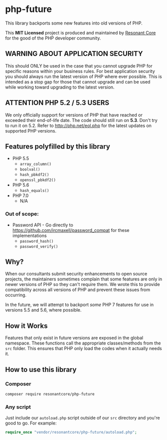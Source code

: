# php-future

This library backports some new features into old versions of PHP.

This **MIT Licensed** project is produced and maintained by [Resonant Core](https://resonantcore.net) for the good of the PHP developer community.

## WARNING ABOUT APPLICATION SECURITY

This should ONLY be used in the case that you cannot upgrade PHP for specific reasons within your business rules. For best application security you should always run the latest version of PHP where ever possible. This is intended as a stop gap for those that cannot upgrade and can be used while working toward upgrading to the latest version.

## ATTENTION PHP 5.2 / 5.3 USERS

We only officially support for versions of PHP that have reached or exceeded their end-of-life date. The code should still run on **5.3**. Don't try to run it on 5.2. Refer to http://php.net/eol.php for the latest updates on supported PHP versions.

## Features polyfilled by this library

* PHP 5.5
  * `array_column()`
  * `boolval()`
  * `hash_pbkdf2()`
  * `openssl_pbkdf2()`
* PHP 5.6
  * `hash_equals()`
* PHP 7.0
  * N/A

### Out of scope:

* Password API - Go directly to https://github.com/ircmaxell/password_compat for these implementations
  * `password_hash()`
  * `password_verify()`

## Why?

When our consultants submit security enhancements to open source projects, the
maintainers sometimes complain that some features are only in newer versions of 
PHP so they can't require them. We wrote this to provide compatibility across
all versions of PHP and prevent these issues from occurring.

In the future, we will attempt to backport *some* PHP 7 features for use in
versions 5.5 and 5.6, where possible.

## How it Works

Features that only exist in future versions are exposed in the global namespace.
These functions call the appropriate classes/methods from the `src` folder. This
ensures that PHP only load the codes when it actually needs it.

## How to use this library

### Composer

```sh
composer require resonantcore/php-future
```

### Any script

Just include our `autoload.php` script outside of our `src` directory and you're
good to go. For example:

```php
require_once "vendor/resonantcore/php-future/autoload.php";
```
